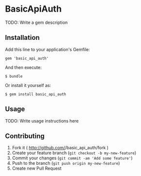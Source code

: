 # BasicApiAuth

TODO: Write a gem description

## Installation

Add this line to your application's Gemfile:

    gem 'basic_api_auth'

And then execute:

    $ bundle

Or install it yourself as:

    $ gem install basic_api_auth

## Usage

TODO: Write usage instructions here

## Contributing

1. Fork it ( http://github.com/<my-github-username>/basic_api_auth/fork )
2. Create your feature branch (`git checkout -b my-new-feature`)
3. Commit your changes (`git commit -am 'Add some feature'`)
4. Push to the branch (`git push origin my-new-feature`)
5. Create new Pull Request
